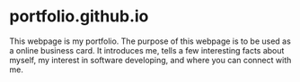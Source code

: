 # portfolio.github.io
This webpage is my portfolio. The purpose of this webpage is to be used as a online business card. It introduces me, tells a few interesting facts about myself, my interest in software developing, and where you can connect with me.
